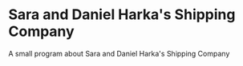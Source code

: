 # Sara and Daniel Harka's Shipping Company
A small program about Sara and Daniel Harka's Shipping Company
